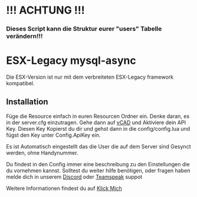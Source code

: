 # !!! ACHTUNG !!! 

### Dieses Script kann die Struktur eurer "users" Tabelle verändern!!!

# ESX-Legacy mysql-async

Die ESX-Version ist nur mit dem verbreiteten ESX-Legacy framework kompatibel.


## Installation

Füge die Resource einfach in euren Resourcen Ordner ein.
Denke daran, es in der server.cfg einzutragen.
Gehe dann auf [vCAD](https://acp.li/ucp/api.php) und Aktiviere dein API Key.
Diesen Key Kopierst du dir und gehst dann in die config/config.lua und fügst den Key unter Config.ApiKey ein.

Es ist Automatisch eingestellt das die User die auf dem Server sind Gesynct werden, ohne Handynummer.

Du findest in den Config immer eine beschreibung zu den Einstellungen die du vornehmen kannst.
Solltest du weiter hilfe benötigen, oder fragen haben melde dich in unserem [Discord](https://discord.com/invite/fqXSMHH/) oder [Teamspeak](ts3server://wgc) suppot


Weitere Informationen findest du auf [Klick Mich](https://github.com/vCAD-Systems/vCAD-Sync)
